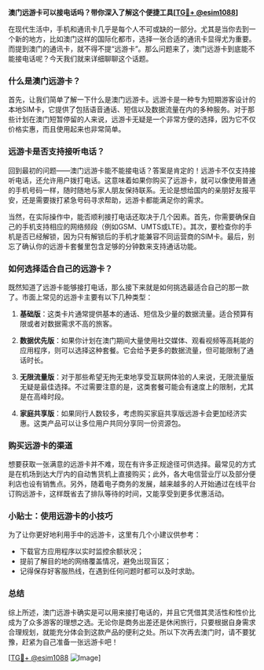 **澳门远游卡可以接电话吗？带你深入了解这个便捷工具[[TG💪+ @esim1088](https://t.me/s/esim1088)]**

在现代生活中，手机和通讯卡几乎是每个人不可或缺的一部分。尤其是当你去到一个新的地方，比如澳门这样的国际化都市，选择一张合适的通讯卡显得尤为重要。而提到澳门的通讯卡，就不得不提“远游卡”。那么问题来了，澳门远游卡到底能不能接电话呢？今天我们就来详细聊聊这个话题。

### 什么是澳门远游卡？

首先，让我们简单了解一下什么是澳门远游卡。远游卡是一种专为短期游客设计的本地SIM卡，它提供了包括语音通话、短信以及数据流量在内的多种服务。对于那些计划在澳门短暂停留的人来说，远游卡无疑是一个非常方便的选择，因为它不仅价格实惠，而且使用起来也非常简单。

### 远游卡是否支持接听电话？

回到最初的问题——澳门远游卡能不能接电话？答案是肯定的！远游卡不仅支持接听电话，还允许用户拨打电话。这意味着如果你购买了远游卡，就可以像使用普通的手机号码一样，随时随地与家人朋友保持联系。无论是想给国内的亲朋好友报平安，还是需要拨打紧急号码寻求帮助，远游卡都能满足你的需求。

当然，在实际操作中，能否顺利接打电话还取决于几个因素。首先，你需要确保自己的手机支持相应的网络频段（例如GSM、UMTS或LTE）。其次，要检查你的手机是否已经解锁，因为只有解锁后的手机才能兼容不同运营商的SIM卡。最后，别忘了确认你的远游卡套餐里包含足够的分钟数来支持通话功能。

### 如何选择适合自己的远游卡？

既然知道了远游卡能够接打电话，那么接下来就是如何挑选最适合自己的那一款了。市面上常见的远游卡主要有以下几种类型：

1. **基础版**：这类卡片通常提供基本的通话、短信及少量的数据流量。适合预算有限或者对数据需求不高的旅客。
   
2. **数据优先版**：如果你计划在澳门期间大量使用社交媒体、观看视频等高耗能的应用程序，则可以选择这种套餐。它会给予更多的数据流量，但可能限制了通话时长。

3. **无限流量版**：对于那些希望无拘无束地享受互联网体验的人来说，无限流量版无疑是最佳选择。不过需要注意的是，这类套餐可能会有速度上的限制，尤其是在高峰时段。

4. **家庭共享版**：如果同行人数较多，考虑购买家庭共享版远游卡会更加经济实惠。这类产品可以让多位用户共同分享同一份资源包。

### 购买远游卡的渠道

想要获取一张满意的远游卡并不难，现在有许多正规途径可供选择。最常见的方式是在机场到达大厅内的自动售货机上直接购买；此外，各大电信营业厅以及部分便利店也设有销售点。另外，随着电子商务的发展，越来越多的人开始通过在线平台订购远游卡，这样既省去了排队等待的时间，又能享受到更多优惠活动。

### 小贴士：使用远游卡的小技巧

为了让你更好地利用手中的远游卡，这里有几个小建议供参考：
- 下载官方应用程序以实时监控余额状况；
- 提前了解目的地的网络覆盖情况，避免出现盲区；
- 记得保存好客服热线，在遇到任何问题时都可以及时求助。

### 总结

综上所述，澳门远游卡确实是可以用来接打电话的，并且它凭借其灵活性和性价比成为了众多游客的理想之选。无论你是商务出差还是休闲旅行，只要根据自身需求合理规划，就能充分体会到这款产品的便利之处。所以下次再去澳门时，请不要犹豫，赶紧为自己准备一张远游卡吧！

[[TG💪+ @esim1088](https://t.me/s/esim1088) ![Image](https://i.postimg.cc/4NQfJmqS/Snipaste-2025-05-13-00-14-12.png)]